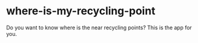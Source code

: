# where-is-my-recycling-point
Do you want to know where is the near recycling points? This is the app for you.
